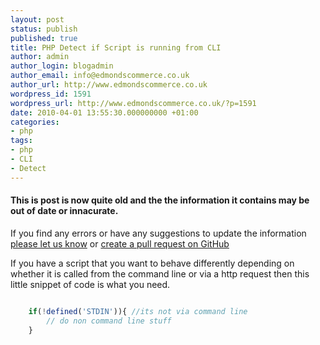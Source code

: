 ```yaml
---
layout: post
status: publish
published: true
title: PHP Detect if Script is running from CLI
author: admin
author_login: blogadmin
author_email: info@edmondscommerce.co.uk
author_url: http://www.edmondscommerce.co.uk
wordpress_id: 1591
wordpress_url: http://www.edmondscommerce.co.uk/?p=1591
date: 2010-04-01 13:55:30.000000000 +01:00
categories:
- php
tags:
- php
- CLI
- Detect
---
```

<div class="oldpost"><h4>This is post is now quite old and the the information it contains may be out of date or innacurate.</h4>
<p>
If you find any errors or have any suggestions to update the information <a href="http://edmondscommerce.github.io/contact-us/index.html">please let us know</a>
or <a href="https://github.com/edmondscommerce/edmondscommerce.github.io">create a pull request on GitHub</a>
</p>
</div>
If you have a script that you want to behave differently depending on whether it is called from the command line or via a http request then this little snippet of code is what you need.

```php

    if(!defined('STDIN')){ //its not via command line
        // do non command line stuff
    }

```
